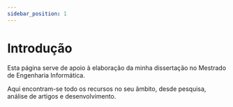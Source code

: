 ```yaml
---
sidebar_position: 1
---
```


# Introdução

Esta página serve de apoio à elaboração da minha dissertação no Mestrado de Engenharia Informática.

Aqui encontram-se todo os recursos no seu âmbito, desde pesquisa, análise de artigos e desenvolvimento.
